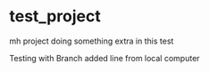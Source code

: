 # test_project
mh project
doing something extra in this test

Testing with Branch
added line from local computer
